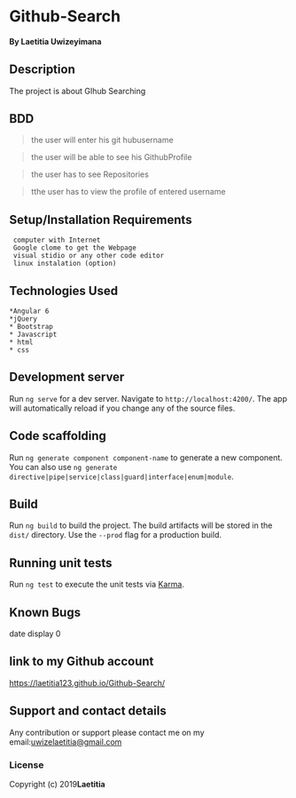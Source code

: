 # Github-Search
#### By **Laetitia Uwizeyimana**
##
## Description
 The project is about GIhub Searching 

## BDD
>the user will enter his git hubusername

>the user  will be able to see his GithubProfile

>the user has to see Repositories
  
>tthe user has to view the profile of entered username

## Setup/Installation Requirements
     computer with Internet
     Google clome to get the Webpage
     visual stidio or any other code editor
     linux instalation (option)
## Technologies Used
    *Angular 6
    *jQuery
    * Bootstrap
    * Javascript
    * html
    * css 

## Development server

Run `ng serve` for a dev server. Navigate to `http://localhost:4200/`. The app will automatically reload if you change any of the source files.

## Code scaffolding

Run `ng generate component component-name` to generate a new component. You can also use `ng generate directive|pipe|service|class|guard|interface|enum|module`.

## Build

Run `ng build` to build the project. The build artifacts will be stored in the `dist/` directory. Use the `--prod` flag for a production build.

## Running unit tests

Run `ng test` to execute the unit tests via [Karma](https://karma-runner.github.io).


## Known Bugs
 date display 0 


## link to my Github account
https://laetitia123.github.io/Github-Search/

## Support and contact details
Any contribution or support please contact me on my email:uwizelaetitia@gmail.com
### License

Copyright (c) 2019**Laetitia**
